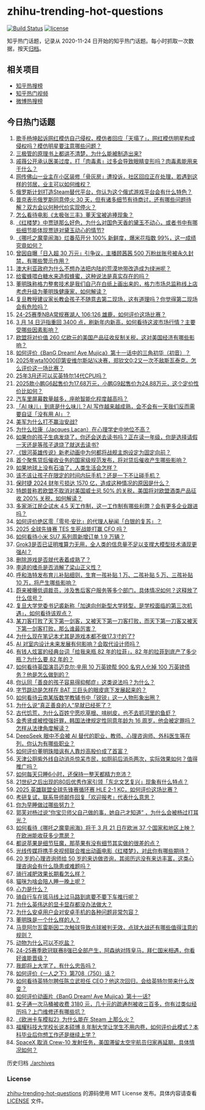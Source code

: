 # zhihu-trending-hot-questions

[![Build Status](https://github.com/justjavac/zhihu-trending-hot-questions/workflows/ci/badge.svg?branch=master)](https://github.com/justjavac/zhihu-trending-hot-questions/actions)
[![license](https://img.shields.io/github/license/justjavac/zhihu-trending-hot-questions)](https://github.com/justjavac/zhihu-trending-hot-questions/blob/master/LICENSE)

知乎热门话题，记录从 2020-11-24
日开始的知乎热门话题。每小时抓取一次数据，按天[归档](./archives)。

## 相关项目

- [知乎热搜榜](https://github.com/justjavac/zhihu-trending-top-search)
- [知乎热门视频](https://github.com/justjavac/zhihu-trending-hot-video)
- [微博热搜榜](https://github.com/justjavac/weibo-trending-hot-search)

## 今日热门话题

<!-- BEGIN -->
<!-- 最后更新时间 Fri Mar 14 2025 12:24:43 GMT+0800 (China Standard Time) -->

1. [歌手杨坤起诉网红模仿自己侵权，模仿者回应「天塌了」，网红模仿明星构成侵权吗？模仿明星要注意哪些问题？](https://www.zhihu.com/question/14747243702)
1. [三极管的原理书上都讲不清楚，为什么能被制造出来?](https://www.zhihu.com/question/36475338)
1. [戚薇公开承认医美过度，打「肉毒素」过多会导致眼睛变形吗？肉毒素能用来干什么？](https://www.zhihu.com/question/14666999553)
1. [网传佛山一业主在小区装修「骨灰房」遭投诉，社区回应正在处理，若遇到这样的邻居，业主可以如何维权？](https://www.zhihu.com/question/14844771720)
1. [俄罗斯计划打造Steam替代平台，你认为这个俄式游戏平台会有什么特色？](https://www.zhihu.com/question/14771646076)
1. [普京表示俄罗斯同意停火 30 天，但有诸多细节有待商讨，还有哪些问题待解？双方会以何种代价实现停火？](https://www.zhihu.com/question/14903475560)
1. [怎么看待电影《太极张三丰》董天宝被追捧现象？](https://www.zhihu.com/question/10584423862)
1. [《红楼梦》中贾琏那么好色，为什么对国色天香的黛玉不动心，或者书中有哪些细节能体现贾琏对黛玉动心的情节?](https://www.zhihu.com/question/339511337)
1. [《哪吒之魔童闹海》烂番茄开分 100% 新鲜度，爆米花指数 99%，这一成绩究竟如何？](https://www.zhihu.com/question/14881418852)
1. [曾因自曝「日入超 30 万元」引争议，主播顾茜茜 500 万粉丝账号被永久封禁，有哪些警示作用？](https://www.zhihu.com/question/14801604585)
1. [澳大利亚政府为什么不想办法把内陆的荒漠地带改造成为绿洲呢？](https://www.zhihu.com/question/34852531)
1. [给蜜蜂喂白糖水来造假蜂蜜，这种说法是真实存在的吗？](https://www.zhihu.com/question/385149769)
1. [董明珠称格力整套技术是我们自己在白纸上画出来的，格力市场总监称线上店考虑升级为董明珠健康家，如何解读？](https://www.zhihu.com/question/14853439206)
1. [复旦教授建议家长教会孩子不随意去第二现场，这有道理吗？你觉得第二现场会有危险吗？](https://www.zhihu.com/question/14875294127)
1. [24-25赛季NBA常规赛湖人 106:126 雄鹿，如何评价这场比赛？](https://www.zhihu.com/question/14904185668)
1. [3 月 14 日沪指重回 3400 点，刷新年内新高，如何看待这波市场行情？主要受哪些因素影响？](https://www.zhihu.com/question/14909971882)
1. [欧盟将对价值 260 亿欧元的美国产品征收反制关税，这对美国经济有哪些影响？](https://www.zhihu.com/question/14784439504)
1. [如何评价《BanG Dream! Ave Mujica》第十一话中的三角初华（初音）？](https://www.zhihu.com/question/14893787124)
1. [2025年wta1000印第安维尔斯站¼决赛，郑钦文0:2又一次不敌斯瓦泰克，怎么评价这一场比赛？](https://www.zhihu.com/question/14904138094)
1. [25年3月还可以买英特尔14代CPU吗？](https://www.zhihu.com/question/14291932262)
1. [2025款小鹏G6起售价为17.68万元，小鹏G9起售价为24.88万元，这个定价性价比如何？](https://www.zhihu.com/question/14233678396)
1. [汽车里屏幕数量越多，座舱智能化程度越高吗？](https://www.zhihu.com/question/14741564367)
1. [「AI 味儿」到底是什么味儿？AI 写作越来越成熟，会不会有一天我们反而需要自证「没有用 AI」？](https://www.zhihu.com/question/14845765274)
1. [美军为什么打不赢治安战?](https://www.zhihu.com/question/9655100781)
1. [为什么拉康（Jacques Lacan）在心理学史中地位不高？](https://www.zhihu.com/question/22291519)
1. [如果你的孩子生病发烧了，你还会送去读书吗？正在读一年级，你是选择请假一天还是等孩子退烧了就送去读书?](https://www.zhihu.com/question/14816184612)
1. [《银河英雄传说》新老动画中为何都将战舰主炮设定为固定向前？](https://www.zhihu.com/question/279889350)
1. [首个聚焦贷后催收业务的国家级规范发布，将对贷后催收产生哪些影响？](https://www.zhihu.com/question/14847982184)
1. [如果地球上没有石油了，人类生活会怎样？](https://www.zhihu.com/question/316676572)
1. [该不该让孩子在限定的时间内玩手机？还是一下不让碰手机？](https://www.zhihu.com/question/14805302993)
1. [保时捷 2024 财年亏损达 1570 亿，造成这种情况的原因是什么？](https://www.zhihu.com/question/14599693897)
1. [特朗普称若欧盟不取消对美国威士忌 50% 的关税，美国将对欧盟酒类产品征收 200% 关税，如何解读？](https://www.zhihu.com/question/14882231143)
1. [多家浙江民企试水 4.5 天工作制，这一工作制有哪些利弊？会有更多企业跟进吗？](https://www.zhihu.com/question/14865243930)
1. [如何评价绝区零「零号·安比」的代理人秘闻「白银的复苏」？](https://www.zhihu.com/question/14852785081)
1. [2025 全球先锋赛 TES 生死战能打赢 CFO 吗？](https://www.zhihu.com/question/14848311312)
1. [如何看待小米 SU7 系列周新增订单 1.9 万辆？](https://www.zhihu.com/question/14645062362)
1. [Grok3是否已证明堆算力无用，全人类的信息量不足以支撑大模型技术涌现更强AI？](https://www.zhihu.com/question/13326861218)
1. [删除游戏是否就代表着成熟了？](https://www.zhihu.com/question/14787317465)
1. [李逵的嗜杀是否消解了梁山正义性？](https://www.zhihu.com/question/14674514584)
1. [呼和浩特发布育儿补贴细则，生育一孩补贴 1 万、二孩补贴 5 万、三孩补贴 10 万，将产生哪些影响？](https://www.zhihu.com/question/14862100827)
1. [蔚来被曝低调裁员，涉及售后客户服务等多个部门，具体情况如何？这释放了什么信号？](https://www.zhihu.com/question/14815425639)
1. [复旦大学党委书记裘新称「加速向创新型大学转型，是学校面临的第三次机遇」，如何看待该观点？](https://www.zhihu.com/question/13746134815)
1. [某刀客打败了天下第一剑客，又被天下第一刀客打败，而天下第一刀客又被天下第一剑客打败，那么谁最厉害？](https://www.zhihu.com/question/12718144373)
1. [为什么现在笔记本尤其是游戏本都不做17.3寸的了?](https://www.zhihu.com/question/11896249668)
1. [AI 对室内设计未来发展有何影响？会取代设计师吗？](https://www.zhihu.com/question/593536985)
1. [有钱人炫富的经典台词「给我来瓶 82 年的拉菲」，82 年的拉菲到底产了多少瓶？为什么要 82 年的？](https://www.zhihu.com/question/14563839976)
1. [如何看待英国演员迈克尔·辛用 10 万英镑帮 900 名穷人化掉 100 万英镑债务？他是怎么做到的？](https://www.zhihu.com/question/14810664679)
1. [你认同「善良的孩子容易得抑郁症」这类说法吗？为什么？](https://www.zhihu.com/question/13704924198)
1. [字节跳动是怎样在 BAT 三巨头的眼皮底下发展起来的？](https://www.zhihu.com/question/422443922)
1. [如何看待云南某版数学教辅书中「锐锐」这一人物形象出圈？](https://www.zhihu.com/question/14708779803)
1. [为什么说“真正善良的人”早就已经死了？](https://www.zhihu.com/question/555458821)
1. [古代饥荒，为什么百姓宁愿吃草根、啃树皮，也不去抓河里的鱼虾？](https://www.zhihu.com/question/13476829979)
1. [金秀贤或被控强奸罪，韩国法律规定性同意年龄为 16 周岁，他会被定罪吗？怎样从法律角度解读？](https://www.zhihu.com/question/14798384903)
1. [DeepSeek 眼中不会被 AI 替代的职业，教师、心理咨询师、外科医生等在列，你认为有哪些职业？](https://www.zhihu.com/question/14776671347)
1. [如何评价董明珠暗讽有人靠炒高股价成了首富？](https://www.zhihu.com/question/14862956596)
1. [天津公厕紫外线自动消杀惊呆市民，如厕前后消杀两次，实际效果如何？值得推广吗？](https://www.zhihu.com/question/14483860056)
1. [如何每天只睡6小时，还保持一整天都精力充沛？](https://www.zhihu.com/question/379478413)
1. [21世纪之后出现的80后优秀作家引领「东北文艺复兴」现象有什么特点？](https://www.zhihu.com/question/13085682434)
1. [2025 英雄联盟全球先锋赛循环赛 HLE 2-1 KC，如何评价这场比赛？](https://www.zhihu.com/question/14870355354)
1. [考研复试，联系导师邮件回复「欢迎报考」代表什么意思？](https://www.zhihu.com/question/14566529410)
1. [你为早睡做过哪些努力？](https://www.zhihu.com/question/14683706564)
1. [郭芙对杨过说“你宝贝师父自己做的事，她自己才知道” ，为什么会被杨过打耳光？](https://www.zhihu.com/question/2346959097)
1. [如何看待《哪吒之魔童闹海》将于 3 月 21 日在欧洲 37 个国家和地区上映？在欧洲能收获多少票房？](https://www.zhihu.com/question/14685471590)
1. [都说苹果是细节狂魔，那苹果有没有细节其实做的很差的点？](https://www.zhihu.com/question/14473343813)
1. [光线传媒将携手央视频联合推出动画电影《红楼梦》，对此你有哪些期待？](https://www.zhihu.com/question/13721191281)
1. [20 岁的心理咨询师给 50 岁的来访做咨询，其阅历远没有来访丰富，这类心理咨询会有什么隐患或难题吗？](https://www.zhihu.com/question/14675521111)
1. [骑行减肥效果长期看怎么样？](https://www.zhihu.com/question/14217201758)
1. [猫咪为啥会陪人睡一晚上呢？](https://www.zhihu.com/question/13289247152)
1. [心力是什么？](https://www.zhihu.com/question/21247407)
1. [骑自行车在斑马线上过马路到底要不要下车推行呢？](https://www.zhihu.com/question/354075511)
1. [为什么英伟达的显卡显存都没办法做大？](https://www.zhihu.com/question/14762846245)
1. [为什么安卓用户会对安卓手机的各种问题非常包容？](https://www.zhihu.com/question/13956119969)
1. [董明珠是一个什么样的人？](https://www.zhihu.com/question/363943857)
1. [马竞阿尔瓦雷斯因二次触球导致点球被判无效，点球大战还有哪些值得注意的规则？](https://www.zhihu.com/question/14815321592)
1. [动物为什么可以不吃盐？](https://www.zhihu.com/question/288354851)
1. [24-25赛季欧冠联赛8强已全部产生，阿森纳对阵皇马，拜仁国米相遇，你看好谁能晋级？](https://www.zhihu.com/question/14844644759)
1. [我即将上大学了，有什么忠告吗？](https://www.zhihu.com/question/420942990)
1. [如何评价《一人之下》第708（750）话？](https://www.zhihu.com/question/14897070018)
1. [如何看待英特尔聘任陈立武担任 CEO？他这次回归，会给英特尔带来什么改变？](https://www.zhihu.com/question/14820445024)
1. [如何评价动画片《BanG Dream! Ave Mujica》第十一话?](https://www.zhihu.com/question/14597537235)
1. [女子通一次马桶被收费 3180 元，几十元的疏通剂被收三百多，你有过类似经历吗？上门维修还有哪些坑？](https://www.zhihu.com/question/14796657491)
1. [《欧洲卡车模拟2》为什么能在 Steam 上那么火？](https://www.zhihu.com/question/54940147)
1. [福耀科技大学校长说本硕博 8 年制大学让学生不用内卷，如何评价此模式？本科毕业后你想工作还是继续上学？](https://www.zhihu.com/question/14831511510)
1. [SpaceX 取消 Crew-10 发射任务，美国滞留太空宇航员归家再延期，具体情况如何？](https://www.zhihu.com/question/14816271584)

<!-- END -->

历史归档 [./archives](./archives)

### License

[zhihu-trending-hot-questions](https://github.com/justjavac/zhihu-trending-hot-questions)
的源码使用 MIT License 发布。具体内容请查看 [LICENSE](./LICENSE) 文件。
